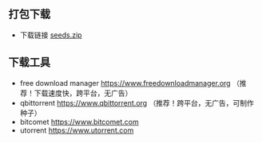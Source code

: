 ## 打包下载
  - 下载链接 [seeds.zip](seeds.zip)
## 下载工具
  - free download manager https://www.freedownloadmanager.org （推荐！下载速度快，跨平台，无广告）
  - qbittorrent https://www.qbittorrent.org （推荐！跨平台，无广告，可制作种子）
  - bitcomet https://www.bitcomet.com
  - utorrent https://www.utorrent.com
